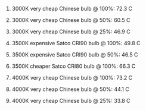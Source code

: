 1. 3000K very cheap Chinese bulb @ 100%: 72.3 C

2. 3000K very cheap Chinese bulb @ 50%: 60.5 C

3. 3000K very cheap Chinese bulb @ 25%: 46.9 C


4. 3500K expensive Satco CRI90 bulb @ 100%: 49.8 C

5. 3500K expensive Satco CRI90 bulb @ 50%: 46.5 C


6. 3500K cheaper Satco CRI80 bulb @ 100%: 66.3 C


7. 4000K very cheap Chinese bulb @ 100%: 73.2 C

8. 4000K very cheap Chinese bulb @ 50%: 44.1 C

9. 4000K very cheap Chinese bulb @ 25%: 33.8 C
